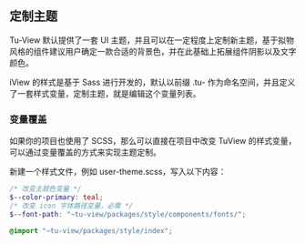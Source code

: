 ## 定制主题

Tu-View 默认提供了一套 UI 主题，并且可以在一定程度上定制新主题，基于拟物风格的组件建议用户确定一款合适的背景色，并在此基础上拓展组件阴影以及文字颜色。

iView 的样式是基于 Sass 进行开发的，默认以前缀 .tu- 作为命名空间，并且定义了一套样式变量，定制主题，就是编辑这个变量列表。

### 变量覆盖

如果你的项目也使用了 SCSS，那么可以直接在项目中改变 TuView 的样式变量，可以通过变量覆盖的方式来实现主题定制。

新建一个样式文件，例如 user-theme.scss，写入以下内容：

```scss
/* 改变主题色变量 */
$--color-primary: teal;
/* 改变 icon 字体路径变量，必需 */
$--font-path: "~tu-view/packages/style/components/fonts/";

@import "~tu-view/packages/style/index";
```
